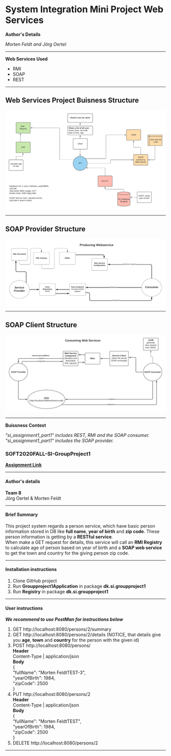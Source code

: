 # System Integration Mini Project Web Services

**Author's Details**

_Morten Feldt and Jörg Oertel_

* * *

**Web Services Used**

* RMI
* SOAP
* REST

* * *

## Web Services Project Buisness Structure

![Web Services Structure](./images/webservice_diagramm.png)

* * * 

## SOAP Provider Structure

![Web Services Structure](./images/soap_provider.png)

* * *

## SOAP Client Structure

![Web Services Structure](./images/soap_consumer.png)

* * *

**Buissness Context**





_"si_assignment1_part1" includes REST, RMI and the SOAP consumer. "si_assignment1_part1" includes the SOAP provider._  

### SOFT2020FALL-SI-GroupProject1
**[Assignment Link](https://datsoftlyngby.github.io/soft2020fall/resources/473f0f56-MP1-WS.pdf)**  
***
#### Author's details
**Team 8**  
Jörg Oertel & Morten Feldt
***
#### Brief Summary
This project system regards a person service, which have basic person information stored in DB like **full name**, **year of birth** and **zip code**.
These person information is getting by a **RESTful service**.   
When make a GET request for details, this service will call an **RMI Registry** to calculate age of person based on year of birth and a **SOAP web service** to get the town and country for the giving person zip code.
***
#### Installation instructions
1. Clone GitHub project
2. Run **Groupproject1Application** in package **dk.si.groupproject1**
2. Run **Registry** in package **dk.si.groupproject1**
***
#### User instructions
***We recommend to use PostMan for instructions below***
1. GET http://localhost:8080/persons/2/summary
2. GET http://localhost:8080/persons/2/details (NOTICE, that details give you **age**, **town** and **country** for the person with the given id)
3. POST http://localhost:8080/persons/  
**Header**  
Content-Type | application/json  
**Body**  
{  
    "fullName": "Morten FeldtTEST-3",  
    "yearOfBirth": 1984,  
    "zipCode": 2500  
}  
4. PUT http://localhost:8080/persons/2  
**Header**  
Content-Type | application/json  
**Body**  
{  
    "fullName": "Morten FeldtTEST",  
    "yearOfBirth": 1984,  
    "zipCode": 2500  
}
5. DELETE http://localhost:8080/persons/2
***

